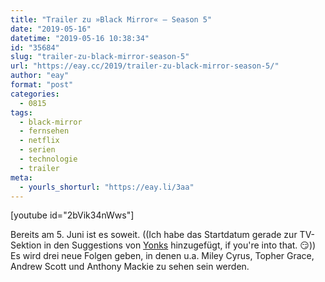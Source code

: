 ```yaml
---
title: "Trailer zu »Black Mirror« – Season 5"
date: "2019-05-16"
datetime: "2019-05-16 10:38:34"
id: "35684"
slug: "trailer-zu-black-mirror-season-5"
url: "https://eay.cc/2019/trailer-zu-black-mirror-season-5/"
author: "eay"
format: "post"
categories:
  - 0815
tags:
  - black-mirror
  - fernsehen
  - netflix
  - serien
  - technologie
  - trailer
meta:
  - yourls_shorturl: "https://eay.li/3aa"
---
```


\[youtube id="2bVik34nWws"\]

Bereits am 5. Juni ist es soweit. ((Ich habe das Startdatum gerade zur TV-Sektion in den Suggestions von [Yonks](https://yonks.app/) hinzugefügt, if you're into that. 😏)) Es wird drei neue Folgen geben, in denen u.a. Miley Cyrus, Topher Grace, Andrew Scott und Anthony Mackie zu sehen sein werden.
